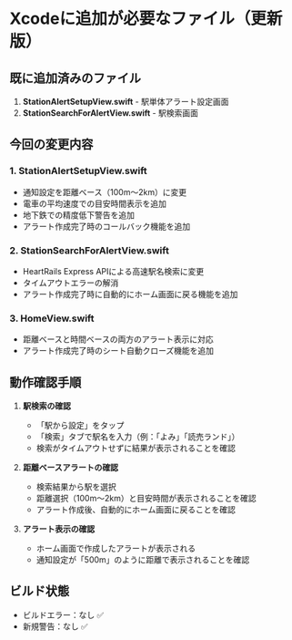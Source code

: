 # Xcodeに追加が必要なファイル（更新版）

## 既に追加済みのファイル
1. **StationAlertSetupView.swift** - 駅単体アラート設定画面
2. **StationSearchForAlertView.swift** - 駅検索画面

## 今回の変更内容

### 1. StationAlertSetupView.swift
- 通知設定を距離ベース（100m〜2km）に変更
- 電車の平均速度での目安時間表示を追加
- 地下鉄での精度低下警告を追加
- アラート作成完了時のコールバック機能を追加

### 2. StationSearchForAlertView.swift  
- HeartRails Express APIによる高速駅名検索に変更
- タイムアウトエラーの解消
- アラート作成完了時に自動的にホーム画面に戻る機能を追加

### 3. HomeView.swift
- 距離ベースと時間ベースの両方のアラート表示に対応
- アラート作成完了時のシート自動クローズ機能を追加

## 動作確認手順

1. **駅検索の確認**
   - 「駅から設定」をタップ
   - 「検索」タブで駅名を入力（例：「よみ」「読売ランド」）
   - 検索がタイムアウトせずに結果が表示されることを確認

2. **距離ベースアラートの確認**
   - 検索結果から駅を選択
   - 距離選択（100m〜2km）と目安時間が表示されることを確認
   - アラート作成後、自動的にホーム画面に戻ることを確認

3. **アラート表示の確認**
   - ホーム画面で作成したアラートが表示される
   - 通知設定が「500m」のように距離で表示されることを確認

## ビルド状態
- ビルドエラー：なし ✅
- 新規警告：なし ✅